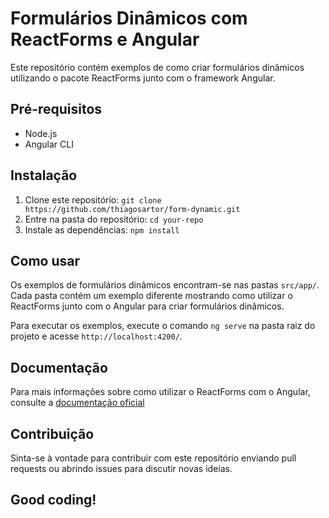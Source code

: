 # Formulários Dinâmicos com ReactForms e Angular
Este repositório contém exemplos de como criar formulários dinâmicos utilizando o pacote ReactForms junto com o framework Angular.

## Pré-requisitos
- Node.js
- Angular CLI

## Instalação
1. Clone este repositório: `git clone https://github.com/thiagosartor/form-dynamic.git`
2. Entre na pasta do repositório: `cd your-repo`
3. Instale as dependências: `npm install`

## Como usar
Os exemplos de formulários dinâmicos encontram-se nas pastas `src/app/`. Cada pasta contém um exemplo diferente mostrando como utilizar o ReactForms junto com o Angular para criar formulários dinâmicos.

Para executar os exemplos, execute o comando `ng serve` na pasta raiz do projeto e acesse `http://localhost:4200/`.

## Documentação
Para mais informações sobre como utilizar o ReactForms com o Angular, consulte a [documentação oficial](https://github.com/react-hook-form/react-hook-form/blob/main/docs/api/Controller.md)

## Contribuição
Sinta-se à vontade para contribuir com este repositório enviando pull requests ou abrindo issues para discutir novas ideias.

## Good coding!
